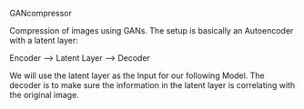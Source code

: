 GANcompressor

Compression of images using GANs. The setup is basically an Autoencoder with a latent layer:

Encoder --> Latent Layer --> Decoder

We will use the latent layer as the Input for our following Model. The decoder is to make sure the information in the latent layer is correlating with the original image.
